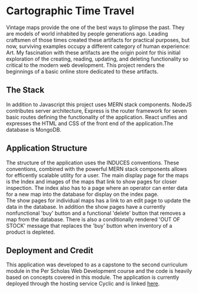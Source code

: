 # **Cartographic Time Travel**

 Vintage maps provide the one of the best ways to glimpse the past.  They are models of world inhabited by people generations ago.  Leading craftsmen of those times created these artifacts for practical purposes, but now, surviving examples occupy a different category of human experience:  Art. My fascination with these artifacts are the origin point for this initial exploration of the creating, reading, updating, and deleting functionality so critical to the modern web development.  This project renders the beginnings of a basic online store dedicated to these artifacts.  

## **The Stack**
 In addition to Javascript this project uses MERN stack components.  NodeJS contributes server architecture, Express is the router framework for seven basic routes defining the functionality of the application.  React unifies and expresses the HTML and CSS of the front end of the application.The database is MongoDB.  

## **Application Structure**
The structure of the application uses the INDUCES conventions.  These conventions, combined with the powerful MERN stack components allows for efficently scalable utility for a user. The main display page for the maps is the Index and images of the maps that link to show pages for closer inspection.  The index also has to a page where an operator can enter data for a new map into the database for display on the index page.  
The show pages for individual maps has a link to an edit page to update the data in the database.  In addition the show pages have a currently nonfunctional 'buy' button and a functional 'delete' button that removes a map from the database.  There is also a conditionally rendered 'OUT OF STOCK' message that replaces the 'buy' button when inventory of a product is depleted.
## **Deployment and Credit**
This application was developed to as a capstone to the second curriculum module in the Per Scholas Web Development course and the code is heavily based on concepts covered in this module.  The application is currently deployed through the hosting service Cyclic and is linked [here](https://cartographictimetrave.cyclic.app/).






